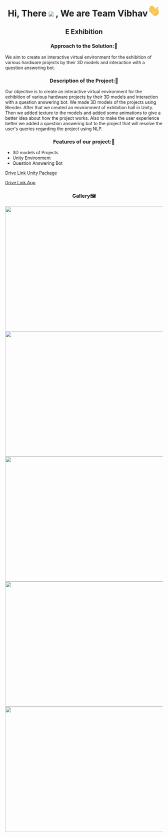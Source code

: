<h1 align="Center">  Hi, There <img src="https://media.giphy.com/media/WUlplcMpOCEmTGBtBW/giphy.gif" width="40px"> , We are Team Vibhav<img src="https://raw.githubusercontent.com/ABSphreak/ABSphreak/master/gifs/Hi.gif" width="40px" /> </h1>

<h2 align="Center">E Exhibition</h2>

<h3 align="Center">Approach to the Solution:🚀</h3>
We aim to create an interactive virtual environment for the exhibition of various hardware projects by their 3D models and interaction with a question answering bot.


<h3 align="Center">Description of the Project:📜</h3>
Our objective is to create an interactive virtual environment for the exhibition of various hardware projects by their 3D models and interaction with a question answering bot.
We made 3D models of the projects using Blender. After that we created an environment of exhibition hall in Unity. Then we added texture to the models and added some animations to give a better idea about how the project works. 
Also to make the user experience better we added a question answering bot to the project that will resolve the user's queries regarding the project using NLP.

<h3 align="Center">Features of our project:📌</h3>
<ul>
  <li>3D models of Projects</li>
  <li>Unity Environment</li>
  <li>Question Answering Bot</li>
  </ul>
  <a href="https://drive.google.com/file/d/18CcO8MWUKsZiyKbt3rJaeZZYFkTKZML1/view?usp=sharing">Drive Link Unity Package</a>
  
  <a href="https://drive.google.com/file/d/1PBf0nt080ckLnJSFTtrIMlKnjW4K0t_K/view?usp=sharing">Drive Link App</a>
<h3 align ="Center">Gallery🖼️</h3>
<img align="center" src="https://user-images.githubusercontent.com/62131484/113946195-72132000-9825-11eb-8238-e75c609aa03e.png" width = "900" height="400" >
<img align="center" src="https://user-images.githubusercontent.com/62131484/113946188-6f182f80-9825-11eb-965e-af73f6156f50.png" width="900" height="400" >
<img align="center" src = "https://user-images.githubusercontent.com/62131484/113946179-6aec1200-9825-11eb-86b9-47d8c284f2c6.png" width = "900" height="400" >
<img align="center" src = "https://user-images.githubusercontent.com/62131484/113946185-6e7f9900-9825-11eb-9411-3ab64db97d20.png"  width = "900" height="400" >
<img align="center" src = "https://user-images.githubusercontent.com/62131484/113946193-717a8980-9825-11eb-94e3-670b2766f052.png"  width = "900" height="400" >




